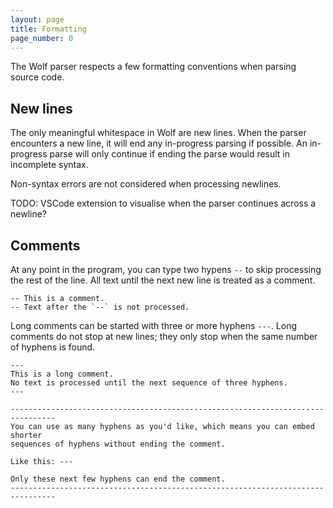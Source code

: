 ```yaml
---
layout: page
title: Formatting
page_number: 0
---
```


The Wolf parser respects a few formatting conventions when parsing source code.

## New lines

The only meaningful whitespace in Wolf are new lines. When the parser encounters
a new line, it will end any in-progress parsing if possible. An in-progress
parse will only continue if ending the parse would result in incomplete syntax.

Non-syntax errors are not considered when processing newlines.

TODO: VSCode extension to visualise when the parser continues across a newline?

## Comments

At any point in the program, you can type two hypens `--` to skip processing the
rest of the line. All text until the next new line is treated as a comment.

```
-- This is a comment.
-- Text after the `--` is not processed.
```

Long comments can be started with three or more hyphens `---`. Long comments do
not stop at new lines; they only stop when the same number of hyphens is found.

```
---
This is a long comment.
No text is processed until the next sequence of three hyphens.
---

--------------------------------------------------------------------------------
You can use as many hyphens as you'd like, which means you can embed shorter
sequences of hyphens without ending the comment.

Like this: ---

Only these next few hyphens can end the comment.
--------------------------------------------------------------------------------
```